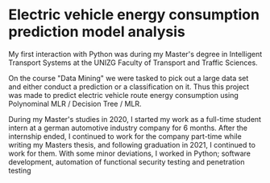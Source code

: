 # Electric vehicle energy consumption prediction model analysis
My first interaction with Python was during my Master's degree in Intelligent Transport Systems at the UNIZG Faculty of Transport and Traffic Sciences.

On the course "Data Mining" we were tasked to pick out a large data set and either conduct a prediction or a classification on it. Thus this project was made to predict electric vehicle route energy consumption using Polynominal MLR / Decision Tree / MLR.

During my Master's studies in 2020, I started my work as a full-time student intern at a german automotive industry company for 6 months. After the internship ended, I continued to work for the company part-time while writing my Masters thesis, and following graduation in 2021, I continued to work for them. With some minor deviations, I worked in Python; software development, automation of functional security testing and penetration testing
